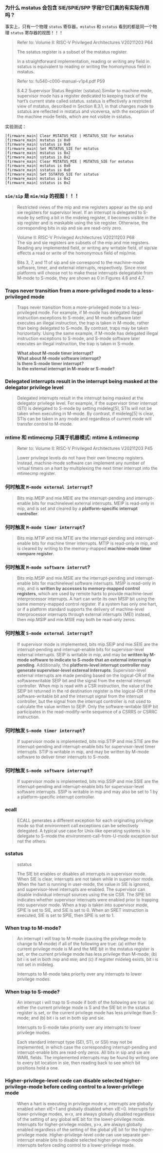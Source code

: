 ### 为什么 mstatus 会包含 SIE/SPIE/SPP 字段?它们真的有实际作用吗？  
事实上，只有一个物理 `status` 寄存器，`mstatus` 和 `sstatus` 看到的都是同一个物理 `status` 寄存器的视图！！！  

> Refer to: Volume II: RISC-V Privileged Architectures V20211203 P64  
> 
> The sstatus register is a subset of the mstatus register.  
> 
> In a straightforward implementation, reading or writing any field in sstatus is equivalent to reading or writing the homonymous field in mstatus.

> Refer to: fu540-c000-manual-v1p4.pdf P59  
> 
> 8.4.2 Supervisor Status Register (sstatus)
Similar to machine mode, supervisor mode has a register dedicated to keeping track of the hart’s current state called sstatus. sstatus is effectively a restricted view of mstatus, described in Section 8.3.1, in that changes made to sstatus are reflected in mstatus and viceversa, with the exception of the machine mode fields, which are not visible in sstatus.

实验测试：  
```
[firmware_main] Clear MSTATUS_MIE | MSTATUS_SIE for mstatus
[firmware_main] mstatus is 0x0
[firmware_main] sstatus is 0x0
[firmware_main] Set MSTATUS_SIE for mstatus
[firmware_main] mstatus is 0x2
[firmware_main] sstatus is 0x2
[firmware_main] Clear MSTATUS_MIE | MSTATUS_SIE for mstatus
[firmware_main] mstatus is 0x0
[firmware_main] sstatus is 0x0
[firmware_main] Set SSTATUS_SIE for sstatus
[firmware_main] mstatus is 0x2
[firmware_main] sstatus is 0x2
```

### `sie/sip` 是 `mie/mip` 的视图！！！
> Restricted views of the mip and mie registers appear as the sip and sie registers for supervisor level. If an interrupt is delegated to S-mode by setting a bit in the mideleg register, it becomes visible in the sip register and is maskable using the sie register. Otherwise, the corresponding bits in sip and sie are read-only zero.

> Volume II: RISC-V Privileged Architectures V20211203 P68  
> The sip and sie registers are subsets of the mip and mie registers. Reading any implemented field, or writing any writable field, of sip/sie effects a read or write of the homonymous field of mip/mie.  
> 
> Bits 3, 7, and 11 of sip and sie correspond to the machine-mode software, timer, and external interrupts, respectively. Since most platforms will choose not to make these interrupts delegatable from M-mode to S-mode, they are shown as 0 in Figures 4.6 and 4.7.

### Traps never transition from a more-privileged mode to a less-privileged mode
> Traps never transition from a more-privileged mode to a less-privileged mode. For example, if M-mode has delegated illegal instruction exceptions to S-mode, and M-mode software later executes an illegal instruction, the trap is taken in M-mode, rather than being delegated to S-mode. By contrast, traps may be taken horizontally. Using the same example, if M-mode has delegated illegal instruction exceptions to S-mode, and S-mode software later executes an illegal instruction, the trap is taken in S-mode.  
> 
> **What about M-mode timer interrupt?**  
> **What about M-mode software interrupt?**  
> **Is there S-mode timer interrupt?**  
> **Is the external interrupt in M-mode or S-mode?**  

### Delegated interrupts result in the interrupt being masked at the delegator privilege level  
> Delegated interrupts result in the interrupt being masked at the delegator privilege level. For example, if the supervisor timer interrupt (STI) is delegated to S-mode by setting mideleg[5], STIs will not be taken when executing in M-mode. By contrast, if mideleg[5] is clear, STIs can be taken in any mode and regardless of current mode will transfer control to M-mode.


### mtime 和 mtimecmp 只属于机器模式: mtime & mtimecmp
> Reter to: Volume II: RISC-V Privileged Architectures V20211203 P45  
> 
> Lower privilege levels do not have their own timecmp registers. Instead, machine-mode software can implement any number of virtual timers on a hart by multiplexing the next timer interrupt into the mtimecmp register.

### 何时触发 `M-mode external interrupt`?
> Bits mip.MEIP and mie.MEIE are the interrupt-pending and interrupt-enable bits for machinelevel external interrupts. MEIP is read-only in mip, and is set and cleared by a **platform-specific interrupt controller**.  

### 何时触发 `M-mode timer interrupt`?
> Bits mip.MTIP and mie.MTIE are the interrupt-pending and interrupt-enable bits for machine timer interrupts. MTIP is read-only in mip, and is cleared by writing to the memory-mapped **machine-mode timer compare register**.

### 何时触发 `M-mode software interrut`?
> Bits mip.MSIP and mie.MSIE are the interrupt-pending and interrupt-enable bits for machinelevel software interrupts. MSIP is read-only in mip, and is **written by accesses to memory-mapped control registers**, which are used by remote harts to provide machine-level interprocessor interrupts. A hart can write its own MSIP bit using the same memory-mapped control register. If a system has only one hart, or if a platform standard supports the delivery of machine-level interprocessor
interrupts through external interrupts (MEI) instead, then mip.MSIP and mie.MSIE may both be read-only zeros.

### 何时触发 `S-mode external interrupt`?
> If supervisor mode is implemented, bits mip.SEIP and mie.SEIE are the interrupt-pending and interrupt-enable bits for supervisor-level external interrupts. SEIP is writable in mip, and may be **written by M-mode software to indicate to S-mode that an external interrupt is pending**. Additionally, the **platform-level interrupt controller may generate supervisor-level external interrupts**. Supervisor-level external interrupts are made pending based on the logical-OR of the softwarewritable SEIP bit and the signal from the external interrupt controller. When mip is read with a CSR instruction, the value of the SEIP bit returned in the rd destination register is the logical-OR of the software-writable bit and the interrupt signal from the interrupt controller, but the signal from the interrupt controller is not used to calculate the value written to SEIP. Only the software-writable SEIP bit participates in the read-modify-write sequence of a CSRRS or CSRRC instruction.

### 何时触发 `S-mode timer interrupt`?
> If supervisor mode is implemented, bits mip.STIP and mie.STIE are the interrupt-pending and interrupt-enable bits for supervisor-level timer interrupts. STIP is writable in mip, and may be written by M-mode software to deliver timer interrupts to S-mode.

### 何时触发 `S-mode software interrupt`?
> If supervisor mode is implemented, bits mip.SSIP and mie.SSIE are the interrupt-pending and interrupt-enable bits for supervisor-level software interrupts. SSIP is writable in mip and may also be set to 1 by a platform-specific interrupt controller.


### ecall
> ECALL generates a different exception for each originating privilege mode so that environment call exceptions can be selectively delegated. A typical use case for Unix-like operating systems is to delegate to S-mode the environment-call-from-U-mode exception but not the others.

### sstatus
> sstatus
> 
> The SIE bit enables or disables all interrupts in supervisor mode. When SIE is clear, interrupts are not taken while in supervisor mode. When the hart is running in user-mode, the value in SIE is ignored, and supervisor-level interrupts are enabled. The supervisor can disable individual interrupt sources using the sie CSR. The SPIE bit indicates whether supervisor interrupts were enabled prior to trapping into supervisor mode. When a trap is taken into supervisor mode, SPIE is set to SIE, and SIE is set to 0. When an SRET instruction is executed, SIE is set to SPIE, then SPIE is set to 1.  

### When trap to M-mode?  
> An interrupt i will trap to M-mode (causing the privilege mode to change to M-mode) if all of the following are true: (a) either the current privilege mode is M and the MIE bit in the mstatus register is set, or the current privilege mode has less privilege than M-mode; (b) bit i is set in both mip and mie; and (c) if register mideleg exists, bit i is not set in mideleg.
> 
> Interrupts to M-mode take priority over any interrupts to lower privilege modes.


### When trap to S-mode?  
> An interrupt i will trap to S-mode if both of the following are true: (a) either the current privilege mode is S and the SIE bit in the sstatus register is set, or the current privilege mode has less privilege than S-mode; and (b) bit i is set in both sip and sie.
> 
> Interrupts to S-mode take priority over any interrupts to lower privilege modes.
> 
> Each standard interrupt type (SEI, STI, or SSI) may not be implemented, in which case the corresponding interrupt-pending and interrupt-enable bits are read-only zeros. All bits in sip and sie are WARL fields. The implemented interrupts may be found by writing one to every bit location in sie, then reading back to see which bit positions hold a one.

### Higher-privilege-level code can disable selected higher-privilege-mode before ceding control to a lower-privilege mode  
> When a hart is executing in privilege mode x, interrupts are globally enabled when xIE=1 and globally disabled when xIE=0. Interrupts for lower-privilege modes, w<x, are always globally disabled regardless of the setting of any global wIE bit for the lower-privilege mode. Interrupts for higher-privilege modes, y>x, are always globally enabled regardless of the setting of the global yIE bit for the higher-privilege mode. Higher-privilege-level code can use separate per-interrupt enable bits to disable selected higher-privilege-mode interrupts before ceding control to a lower-privilege mode.  
